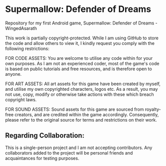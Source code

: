 # Supermallow: Defender of Dreams
 Repository for my first Android game, Supermallow: Defender of Dreams  -WingedAsarath

This work is partially copyright-protected. While I am using GitHub to store the code and allow others to view it, I kindly request you comply with the following restrictions:

FOR CODE ASSETS:
You are welcome to utilise any code within for your own purposes. As I am not an experienced coder, most of the game's code is based on public tutorials and free resources, and is therefore open to anyone.

FOR ART ASSETS:
All art assets for this game have been created by myself, and utilise my own copyrighted characters, logos etc.
As a result, you may not use, copy, modify or otherwise take actions with these which breach copyright laws.

FOR SOUND ASSETS:
Sound assets for this game are sourced from royalty-free creators, and are credited within the game accordingly. Consequently, please refer to the original source for terms and restrictions on their work.


Regarding Collaboration:
-------------------------

This is a single-person project and I am not accepting contributors. Any collaborators added to the project will be personal friends and acquaintances for testing purposes.
